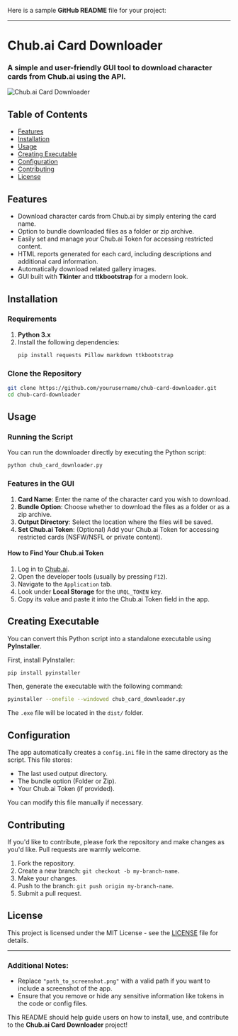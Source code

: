 Here is a sample **GitHub README** file for your project:

---

# **Chub.ai Card Downloader**

### A simple and user-friendly GUI tool to download character cards from Chub.ai using the API.

![Chub.ai Card Downloader](path_to_screenshot.png)

## **Table of Contents**
- [Features](#features)
- [Installation](#installation)
- [Usage](#usage)
- [Creating Executable](#creating-executable)
- [Configuration](#configuration)
- [Contributing](#contributing)
- [License](#license)

## **Features**
- Download character cards from Chub.ai by simply entering the card name.
- Option to bundle downloaded files as a folder or zip archive.
- Easily set and manage your Chub.ai Token for accessing restricted content.
- HTML reports generated for each card, including descriptions and additional card information.
- Automatically download related gallery images.
- GUI built with **Tkinter** and **ttkbootstrap** for a modern look.

## **Installation**

### **Requirements**
1. **Python 3.x**
2. Install the following dependencies:
   ```bash
   pip install requests Pillow markdown ttkbootstrap
   ```

### **Clone the Repository**
```bash
git clone https://github.com/yourusername/chub-card-downloader.git
cd chub-card-downloader
```

## **Usage**

### **Running the Script**
You can run the downloader directly by executing the Python script:
```bash
python chub_card_downloader.py
```

### **Features in the GUI**
1. **Card Name**: Enter the name of the character card you wish to download.
2. **Bundle Option**: Choose whether to download the files as a folder or as a zip archive.
3. **Output Directory**: Select the location where the files will be saved.
4. **Set Chub.ai Token**: (Optional) Add your Chub.ai Token for accessing restricted cards (NSFW/NSFL or private content).

#### **How to Find Your Chub.ai Token**
1. Log in to [Chub.ai](https://chub.ai/).
2. Open the developer tools (usually by pressing `F12`).
3. Navigate to the `Application` tab.
4. Look under **Local Storage** for the `URQL_TOKEN` key.
5. Copy its value and paste it into the Chub.ai Token field in the app.

## **Creating Executable**

You can convert this Python script into a standalone executable using **PyInstaller**.

First, install PyInstaller:
```bash
pip install pyinstaller
```

Then, generate the executable with the following command:
```bash
pyinstaller --onefile --windowed chub_card_downloader.py
```

The `.exe` file will be located in the `dist/` folder.

## **Configuration**

The app automatically creates a `config.ini` file in the same directory as the script. This file stores:
- The last used output directory.
- The bundle option (Folder or Zip).
- Your Chub.ai Token (if provided).

You can modify this file manually if necessary.

## **Contributing**

If you'd like to contribute, please fork the repository and make changes as you'd like. Pull requests are warmly welcome.

1. Fork the repository.
2. Create a new branch: `git checkout -b my-branch-name`.
3. Make your changes.
4. Push to the branch: `git push origin my-branch-name`.
5. Submit a pull request.

## **License**

This project is licensed under the MIT License - see the [LICENSE](LICENSE) file for details.

---

### **Additional Notes:**
- Replace `"path_to_screenshot.png"` with a valid path if you want to include a screenshot of the app.
- Ensure that you remove or hide any sensitive information like tokens in the code or config files.

This README should help guide users on how to install, use, and contribute to the **Chub.ai Card Downloader** project!
